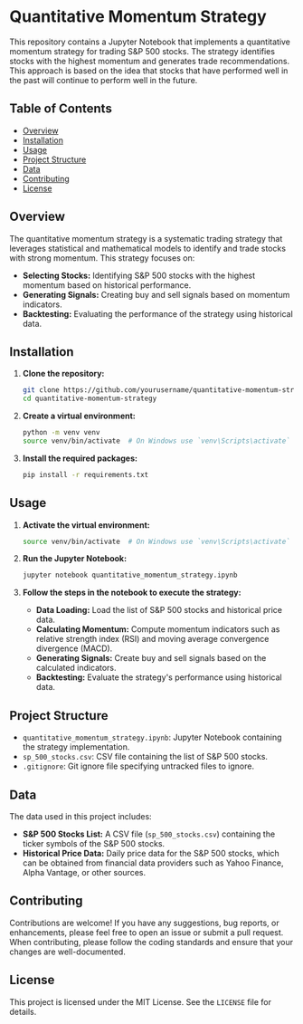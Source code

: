 
# Quantitative Momentum Strategy

This repository contains a Jupyter Notebook that implements a quantitative momentum strategy for trading S&P 500 stocks. The strategy identifies stocks with the highest momentum and generates trade recommendations. This approach is based on the idea that stocks that have performed well in the past will continue to perform well in the future.

## Table of Contents
- [Overview](#overview)
- [Installation](#installation)
- [Usage](#usage)
- [Project Structure](#project-structure)
- [Data](#data)
- [Contributing](#contributing)
- [License](#license)

## Overview

The quantitative momentum strategy is a systematic trading strategy that leverages statistical and mathematical models to identify and trade stocks with strong momentum. This strategy focuses on:

- **Selecting Stocks:** Identifying S&P 500 stocks with the highest momentum based on historical performance.
- **Generating Signals:** Creating buy and sell signals based on momentum indicators.
- **Backtesting:** Evaluating the performance of the strategy using historical data.

## Installation

1. **Clone the repository:**
   ```bash
   git clone https://github.com/yourusername/quantitative-momentum-strategy.git
   cd quantitative-momentum-strategy
   ```

2. **Create a virtual environment:**
   ```bash
   python -m venv venv
   source venv/bin/activate  # On Windows use `venv\Scripts\activate`
   ```

3. **Install the required packages:**
   ```bash
   pip install -r requirements.txt
   ```

## Usage

1. **Activate the virtual environment:**
   ```bash
   source venv/bin/activate  # On Windows use `venv\Scripts\activate`
   ```

2. **Run the Jupyter Notebook:**
   ```bash
   jupyter notebook quantitative_momentum_strategy.ipynb
   ```

3. **Follow the steps in the notebook to execute the strategy:**
   - **Data Loading:** Load the list of S&P 500 stocks and historical price data.
   - **Calculating Momentum:** Compute momentum indicators such as relative strength index (RSI) and moving average convergence divergence (MACD).
   - **Generating Signals:** Create buy and sell signals based on the calculated indicators.
   - **Backtesting:** Evaluate the strategy's performance using historical data.

## Project Structure

- `quantitative_momentum_strategy.ipynb`: Jupyter Notebook containing the strategy implementation.
- `sp_500_stocks.csv`: CSV file containing the list of S&P 500 stocks.
- `.gitignore`: Git ignore file specifying untracked files to ignore.

## Data

The data used in this project includes:

- **S&P 500 Stocks List:** A CSV file (`sp_500_stocks.csv`) containing the ticker symbols of the S&P 500 stocks.
- **Historical Price Data:** Daily price data for the S&P 500 stocks, which can be obtained from financial data providers such as Yahoo Finance, Alpha Vantage, or other sources.

## Contributing

Contributions are welcome! If you have any suggestions, bug reports, or enhancements, please feel free to open an issue or submit a pull request. When contributing, please follow the coding standards and ensure that your changes are well-documented.

## License

This project is licensed under the MIT License. See the `LICENSE` file for details.
